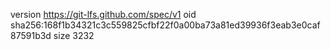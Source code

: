 version https://git-lfs.github.com/spec/v1
oid sha256:168f1b34321c3c559825cfbf22f0a00ba73a81ed39936f3eab3e0caf87591b3d
size 3232

